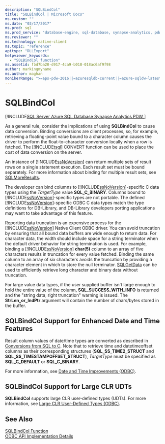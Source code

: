 ```yaml
---
description: "SQLBindCol"
title: "SQLBindCol | Microsoft Docs"
ms.custom: ""
ms.date: "03/17/2017"
ms.prod: sql
ms.prod_service: "database-engine, sql-database, synapse-analytics, pdw"
ms.reviewer: ""
ms.technology: native-client
ms.topic: "reference"
apitype: "DLLExport"
helpviewer_keywords: 
  - "SQLBindCol function"
ms.assetid: fbd7ba20-d917-4ca9-b018-018ac6af9f98
author: markingmyname
ms.author: maghan
monikerRange: ">=aps-pdw-2016||=azuresqldb-current||=azure-sqldw-latest||>=sql-server-2016||>=sql-server-linux-2017||=azuresqldb-mi-current"
---
```

# SQLBindCol
[!INCLUDE[SQL Server Azure SQL Database Synapse Analytics PDW ](../../includes/applies-to-version/sql-asdb-asdbmi-asa-pdw.md)]

  As a general rule, consider the implications of using **SQLBindCol** to cause data conversion. Binding conversions are client processes, so, for example, retrieving a floating-point value bound to a character column causes the driver to perform the float-to-character conversion locally when a row is fetched. The [!INCLUDE[tsql](../../includes/tsql-md.md)] CONVERT function can be used to place the cost of data conversion on the server.  
  
 An instance of [!INCLUDE[ssNoVersion](../../includes/ssnoversion-md.md)] can return multiple sets of result rows on a single statement execution. Each result set must be bound separately. For more information about binding for multiple result sets, see [SQLMoreResults](../../relational-databases/native-client-odbc-api/sqlmoreresults.md).  
  
 The developer can bind columns to [!INCLUDE[ssNoVersion](../../includes/ssnoversion-md.md)]-specific C data types using the *TargetType* value **SQL_C_BINARY**. Columns bound to [!INCLUDE[ssNoVersion](../../includes/ssnoversion-md.md)]-specific types are not portable. The defined [!INCLUDE[ssNoVersion](../../includes/ssnoversion-md.md)]-specific ODBC C data types match the type definitions for DB-Library, and DB-Library developers porting applications may want to take advantage of this feature.  
  
 Reporting data truncation is an expensive process for the [!INCLUDE[ssNoVersion](../../includes/ssnoversion-md.md)] Native Client ODBC driver. You can avoid truncation by ensuring that all bound data buffers are wide enough to return data. For character data, the width should include space for a string terminator when the default driver behavior for string termination is used. For example, binding a [!INCLUDE[ssNoVersion](../../includes/ssnoversion-md.md)] **char(5)** column to an array of five characters results in truncation for every value fetched. Binding the same column to an array of six characters avoids the truncation by providing a character element in which to store the null terminator. [SQLGetData](../../relational-databases/native-client-odbc-api/sqlgetdata.md) can be used to efficiently retrieve long character and binary data without truncation.  
  
 For large value data types, if the user supplied buffer isn't large enough to hold the entire value of the column, **SQL_SUCCESS_WITH_INFO** is returned and the "string data; right truncation" warning is issued. The **StrLen_or_IndPtr** argument will contain the number of chars/bytes stored in the buffer.  
  
## SQLBindCol Support for Enhanced Date and Time Features  
 Result column values of date/time types are converted as described in [Conversions from SQL to C](../../relational-databases/native-client-odbc-date-time/datetime-data-type-conversions-from-sql-to-c.md). Note that to retrieve time and datetimeoffset columns as their corresponding structures (**SQL_SS_TIME2_STRUCT** and **SQL_SS_TIMESTAMPOFFSET_STRUCT**), *TargetType* must be specified as **SQL_C_DEFAULT** or **SQL_C_BINARY**.  
  
 For more information, see [Date and Time Improvements &#40;ODBC&#41;](../../relational-databases/native-client-odbc-date-time/date-and-time-improvements-odbc.md).  
  
## SQLBindCol Support for Large CLR UDTs  
 **SQLBindCol** supports large CLR user-defined types (UDTs). For more information, see [Large CLR User-Defined Types &#40;ODBC&#41;](../../relational-databases/native-client/odbc/large-clr-user-defined-types-odbc.md).  
  
## See Also  
 [SQLBindCol Function](../../odbc/reference/syntax/sqlbindcol-function.md)   
 [ODBC API Implementation Details](../../relational-databases/native-client-odbc-api/odbc-api-implementation-details.md)  
  
